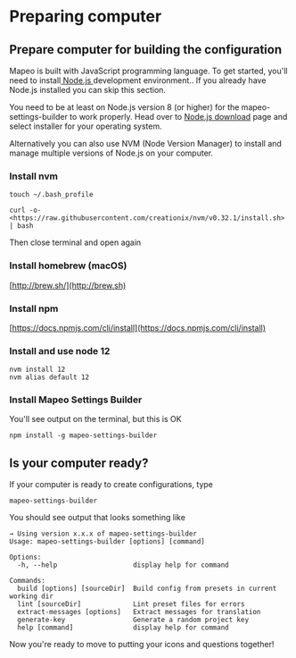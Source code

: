 # Preparing computer

## Prepare computer for building the configuration

Mapeo is built with JavaScript programming language. To get started, you'll need to install[ Node.js ](https://nodejs.org)development environment.. If you already have Node.js installed you can skip this section.

You need to be at least on Node.js version 8 (or higher) for the mapeo-settings-builder to work properly. Head over to [Node.js download](https://nodejs.org/en/download/) page and select installer for your operating system.

Alternatively you can also use NVM (Node Version Manager) to install and manage multiple versions of Node.js on your computer.

### Install nvm

```
touch ~/.bash_profile
```

```
curl -o- <https://raw.githubusercontent.com/creationix/nvm/v0.32.1/install.sh> | bash
```

Then close terminal and open again

### Install homebrew (macOS)

[http://brew.sh/](http://brew.sh)

### Install npm

[https://docs.npmjs.com/cli/install](https://docs.npmjs.com/cli/install)

### Install and use node 12

```
nvm install 12
nvm alias default 12
```

### Install Mapeo Settings Builder

You'll see output on the terminal, but this is OK

```
npm install -g mapeo-settings-builder
```

## Is your computer ready?

If your computer is ready to create configurations, type

```
mapeo-settings-builder
```

You should see output that looks something like

```
→ Using version x.x.x of mapeo-settings-builder
Usage: mapeo-settings-builder [options] [command]

Options:
  -h, --help                   display help for command

Commands:
  build [options] [sourceDir]  Build config from presets in current working dir
  lint [sourceDir]             Lint preset files for errors
  extract-messages [options]   Extract messages for translation
  generate-key                 Generate a random project key
  help [command]               display help for command
```

Now you're ready to move to putting your icons and questions together!

